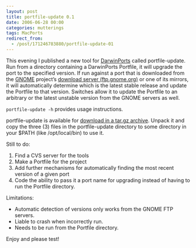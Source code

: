 ```yaml
---
layout: post
title: portfile-update 0.1
date: 2006-06-28 00:00
categories: mutterings
tags: MacPorts
redirect_from:
  - /post/171246783880/portfile-update-01
---
```

This evening I published a new tool for [DarwinPorts](http://www.darwinports.org) called portfile-update. Run from a directory containing a DarwinPorts Portfile, it will upgrade the port to the specified version. If run against a port that is downloaded from the [GNOME](http://www.gnome.org) project&rsquo;s [download server (ftp.gnome.org)](http://ftp.gnome.org) or one of its mirrors, it will automatically determine which is the latest stable release and update the Portfile to that version. Switches allow it to update the Portfile to an arbitrary or the latest unstable version from the GNOME servers as well.

`portfile-update -h` provides usage instructions.

portfile-update is available for [download in a tar.gz archive](http://homepage.mac.com/rhwood/darwinports/portfile-update.0.1.tar.gz). Unpack it and copy the three (3) files in the portfile-update directory to some directory in your $PATH (like /opt/local/bin) to use it.

Still to do:

1. Find a CVS server for the tools
2. Make a Portfile for the project
3. Add further mechanisms for automatically finding the most recent version of a given port
4. Code the ability to pass it a port name for upgrading instead of having to run the Portfile directory.

Limitations:

* Automatic detection of versions only works from the GNOME FTP servers.
* Liable to crash when incorrectly run.
* Needs to be run from the Portfile directory.

Enjoy and please test!

